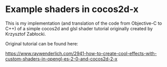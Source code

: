 # Example shaders in cocos2d-x

This is my implementation (and translation of the code from Objective-C to C++) of a simple cocos2d and glsl shader tutorial originally created by Krzysztof Zabłocki.

Original tutorial can be found here:

https://www.raywenderlich.com/2941-how-to-create-cool-effects-with-custom-shaders-in-opengl-es-2-0-and-cocos2d-2-x